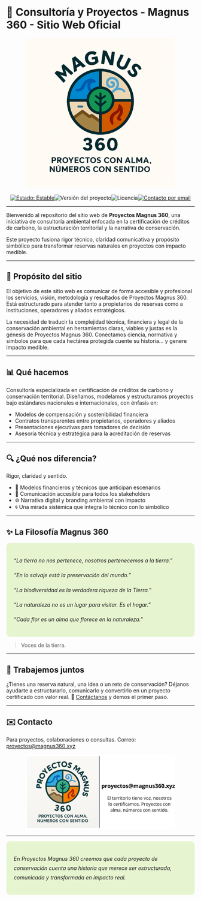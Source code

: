 # 🌱 Consultoría y Proyectos - Magnus 360 - Sitio Web Oficial

<p align="center"><img src="logo.jpeg" alt="Logo Proyectos Magnus 360" width="400"/></p>
<p align="center"><a href="https://magnus360.xyz"><img src="https://img.shields.io/badge/Estado-Estable-green" alt="Estado: Estable"/></a><img src="https://img.shields.io/badge/Versión-1.0.9-yellow" alt="Versión del proyecto"/><img src="https://img.shields.io/badge/Licencia-MIT-blue" alt="Licencia"/><a href="mailto:proyectos@magnus360.xyz"><img src="https://img.shields.io/badge/Contacto-proyectos@magnus360.xyz-lightgrey" alt="Contacto por email"/></a></p>


---

Bienvenido al repositorio del sitio web de **Proyectos Magnus 360**, una iniciativa de consultoría ambiental enfocada en la certificación de créditos de carbono, la estructuración territorial y la narrativa de conservación.

Este proyecto fusiona rigor técnico, claridad comunicativa y propósito simbólico para transformar reservas naturales en proyectos con impacto medible.

---

## 🚀 Propósito del sitio

El objetivo de este sitio web es comunicar de forma accesible y profesional los servicios, visión, metodología y resultados de Proyectos Magnus 360. Está estructurado para atender tanto a propietarios de reservas como a instituciones, operadores y aliados estratégicos.

La necesidad de traducir la complejidad técnica, financiera y legal de la conservación ambiental en herramientas claras, viables y justas es la génesis de Proyectos Magnus 360.
Conectamos ciencia, normativa y símbolos para que cada hectárea protegida cuente su historia… y genere impacto medible.

---

## 📊 Qué hacemos
Consultoría especializada en certificación de créditos de carbono y conservación territorial.
Diseñamos, modelamos y estructuramos proyectos bajo estándares nacionales e internacionales, con énfasis en:
- Modelos de compensación y sostenibilidad financiera
- Contratos transparentes entre propietarios, operadores y aliados
- Presentaciones ejecutivas para tomadores de decisión
- Asesoría técnica y estratégica para la acreditación de reservas

---

## 🔍 ¿Qué nos diferencia?
Rigor, claridad y sentido.
- 🧮 Modelos financieros y técnicos que anticipan escenarios
- 🎯 Comunicación accesible para todos los stakeholders
- 🌐 Narrativa digital y branding ambiental con impacto
- 🌀 Una mirada sistémica que integra lo técnico con lo simbólico
 
---
## ✨ La Filosofía Magnus 360

<div style="background-color:#e6f5d0; padding:20px; border-radius:10px; font-style:italic; line-height:1.8;">

<p>“La tierra no nos pertenece, nosotros pertenecemos a la tierra.”</p>
<p>“En lo salvaje está la preservación del mundo.”</p>
<p>“La biodiversidad es la verdadera riqueza de la Tierra.”</p>
<p>“La naturaleza no es un lugar para visitar. Es el hogar.”</p>
<p>“Cada flor es un alma que florece en la naturaleza.”</p>

</div>

>Voces de la tierra.

---

## 🚀 Trabajemos juntos
¿Tienes una reserva natural, una idea o un reto de conservación?
Déjanos ayudarte a estructurarlo, comunicarlo y convertirlo en un proyecto certificado con valor real.
📩 [Contáctanos](mailto:proyectos@magnus360.xyz?subject=Consulta&body=Hola%2C%20quiero%20saber%20m%C3%A1s%20sobre%20sus%20servicios.)
y demos el primer paso.

---

## ✉️ Contacto

Para proyectos, colaboraciones o consultas.
Correo: [proyectos@magnus360.xyz](mailto:proyectos@magnus360.xyz?subject=Consulta&body=Hola%2C%20quiero%20saber%20m%C3%A1s%20sobre%20sus%20servicios.)  

<p align="center">
  <img src="proyectos_email.png" alt="Firma Email Magnus 360" width="400"/>
</p>

---
<p align="center">
  
<div style="background-color:#e6f5d0; padding:20px; border-radius:10px; font-style:italic; line-height:1.8;">
  
En Proyectos Magnus 360 creemos que cada proyecto de conservación cuenta una historia que merece ser estructurada, comunicada y transformada en impacto real.

</div>

</p>


